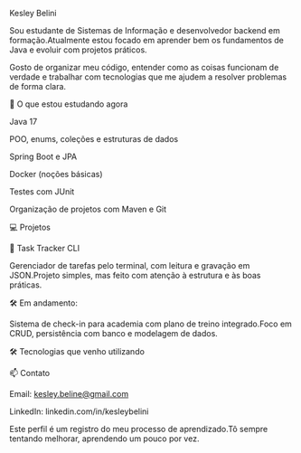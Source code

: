 Kesley Belini

Sou estudante de Sistemas de Informação e desenvolvedor backend em formação.Atualmente estou focado em aprender bem os fundamentos de Java e evoluir com projetos práticos.

Gosto de organizar meu código, entender como as coisas funcionam de verdade e trabalhar com tecnologias que me ajudem a resolver problemas de forma clara.

📌 O que estou estudando agora

Java 17

POO, enums, coleções e estruturas de dados

Spring Boot e JPA

Docker (noções básicas)

Testes com JUnit

Organização de projetos com Maven e Git

💻 Projetos

🧩 Task Tracker CLI

Gerenciador de tarefas pelo terminal, com leitura e gravação em JSON.Projeto simples, mas feito com atenção à estrutura e às boas práticas.

🛠️ Em andamento:

Sistema de check-in para academia com plano de treino integrado.Foco em CRUD, persistência com banco e modelagem de dados.

🛠️ Tecnologias que venho utilizando

📫 Contato

Email: kesley.beline@gmail.com

LinkedIn: linkedin.com/in/kesleybelini

Este perfil é um registro do meu processo de aprendizado.Tô sempre tentando melhorar, aprendendo um pouco por vez.
